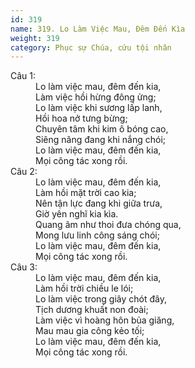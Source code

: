 ```yaml
---
id: 319
name: 319. Lo Làm Việc Mau, Đêm Đến Kìa
weight: 319
category: Phục sự Chúa, cứu tội nhân
---
```

<dl><dt>Câu 1:</dt><dd data-verse="1">Lo làm việc mau, đêm đến kia, <br/>Làm việc hồi hừng đông ửng; <br/>Lo làm việc khi sương lấp lanh, <br/>Hồi hoa nở tưng bừng; <br/>Chuyên tâm khi kim ô bóng cao, <br/>Siêng năng đang khi nắng chói; <br/>Lo làm việc mau, đêm đến kia, <br/>Mọi công tác xong rồi. </dd><dt>Câu 2:</dt><dd data-verse="2">Lo làm việc mau, đêm đến kia, <br/>Làm hồi mặt trời cao kia; <br/>Nên tận lực đang khi giữa trưa, <br/>Giờ yên nghĩ kia kìa. <br/>Quang âm như thoi đưa chóng qua, <br/>Mong lưu linh công sáng chói; <br/>Lo làm việc mau, đêm đến kia, <br/>Mọi công tác xong rồi. </dd><dt>Câu 3:</dt><dd data-verse="3">Lo làm việc mau, đêm đến kia, <br/>Làm hồi trời chiều le lói; <br/>Lo làm việc trong giây chót đây, <br/>Tịch dương khuất non đoài; <br/>Làm việc vì hoàng hôn bủa giăng, <br/>Mau mau gia công kẻo tối; <br/>Lo làm việc mau, đêm đến kia, <br/>Mọi công tác xong rồi. </dd></dl>
